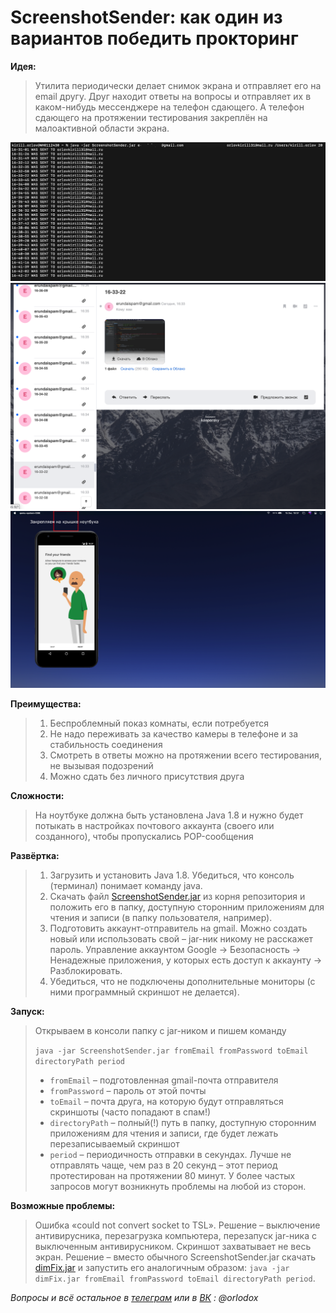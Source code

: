 # ScreenshotSender: как один из вариантов победить прокторинг
 

**Идея:**
> Утилита периодически делает снимок экрана и отправляет его на email другу.
> Друг находит ответы на вопросы и отправляет их в каком-нибудь мессенджере на телефон сдающего.
> А телефон сдающего на протяжении тестирования закреплён на малоактивной области экрана.
 
![Terminal](https://github.com/Orlodox/ScreenshotSender/blob/master/Screenshot%20at%20Dec%2015%2018-22-31.png) 
![Email client](https://github.com/Orlodox/ScreenshotSender/blob/master/Screenshot%20at%20Dec%2015%2018-25-06.png)
![Smatrphone](https://github.com/Orlodox/ScreenshotSender/blob/master/Screenshot%20at%20Dec%2015%2018-41-54.png)


**Преимущества:**
> 1. Беспроблемный показ комнаты, если потребуется
> 2. Не надо переживать за качество камеры в телефоне и за стабильность соединения
> 3. Смотреть в ответы можно на протяжении всего тестирования, не вызывая подозрений
> 4. Можно сдать без личного присутствия друга


**Сложности:**
> На ноутбуке должна быть установлена Java 1.8 и
> нужно будет потыкать в настройках почтового аккаунта (своего или созданного), чтобы пропускались POP-сообщения

**Развёртка:**
> 1. Загрузить и установить Java 1.8. Убедиться, что консоль (терминал) понимает команду java.
> 2. Скачать файл [ScreenshotSender.jar](https://github.com/Orlodox/ScreenshotSender/raw/master/ScreenshotSender.jar/) из корня репозитория и положить его в папку, доступную сторонним приложениям для чтения и записи (в папку пользователя, например).
> 3. Подготовить аккаунт-отправитель на gmail. Можно создать новый или использовать свой – jar-ник никому не расскажет пароль. Управление аккаунтом Google -> Безопасность -> Ненадежные приложения, у которых есть доступ к аккаунту -> Разблокировать.
> 4. Убедиться, что не подключены дополнительные мониторы (с ними программный скриншот не делается).

**Запуск:**

> Открываем в консоли папку с jar-ником и пишем команду
> 
> `java -jar ScreenshotSender.jar fromEmail fromPassword toEmail directoryPath period` 
> 
> - `fromEmail` – подготовленная gmail-почта отправителя
> - `fromPassword` – пароль от этой почты
> - `toEmail` – почта друга, на которую будут отправляться скриншоты (часто попадают в спам!)
> - `directoryPath` – полный(!) путь в папку, доступную сторонним приложениям для чтения и записи, где будет лежать перезаписываемый скриншот
> - `period` – периодичность отправки в секундах. Лучше не отправлять чаще, чем раз в 20 секунд – этот период протестирован на протяжении 80 минут. У более частых запросов могут возникнуть проблемы на любой из сторон.

**Возможные проблемы:**
> Ошибка «could not convert socket to TSL». Решение – выключение антивирусника, перезагрузка компьютера, перезапуск jar-ника с выключенным антивирусником.
> Скриншот захватывает не весь экран. Решение – вместо обычного ScreenshotSender.jar скачать [dimFix.jar](https://github.com/Orlodox/ScreenshotSender/raw/master/dimFix.jar/) и запустить его аналогичным образом: `java -jar dimFix.jar fromEmail fromPassword toEmail directoryPath period`.

_Вопросы и всё остальное в [телеграм](https://t.me/orlodox) или в [ВК](https://vk.com/orlodox) : @orlodox_

